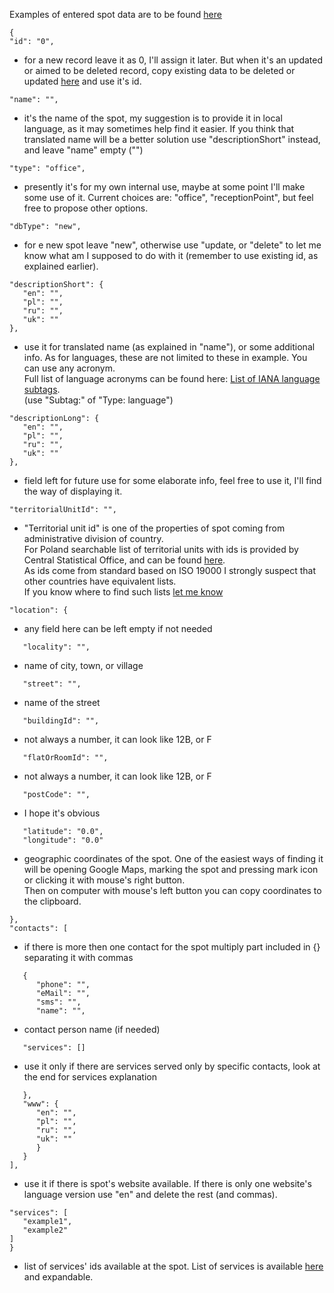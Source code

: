 Examples of entered spot data are to be found [here](https://github.com/AdamGiergun/IfR-data/blob/main/data/spots.json) 
```
{
"id": "0",
```
 - for a new record leave it as 0, I'll assign it later. But when it's an updated or aimed to be deleted record, copy existing data to be deleted or updated [here](https://github.com/AdamGiergun/IfR-data/blob/main/data/spots.json) and use it's id.
```
"name": "",
```
 - it's the name of the spot, my suggestion is to provide it in local language, as it may sometimes help find it easier. If you think that translated name will be a better solution use "descriptionShort" instead, and leave "name" empty ("")
```
"type": "office",
```
 - presently it's for my own internal use, maybe at some point I'll make some use of it. Current choices are: "office", "receptionPoint", but feel free to propose other options.
```
"dbType": "new",
```
 - for e new spot leave "new", otherwise use "update, or "delete" to let me know what am I supposed to do with it (remember to use existing id, as explained earlier).
```
"descriptionShort": {
   "en": "",
   "pl": "",
   "ru": "",
   "uk": ""
},
```
 - use it for translated name (as explained in "name"), or some additional info. As for languages, these are not limited to these in example. You can use any acronym.<br>
   Full list of language acronyms can be found here: [List of IANA language subtags](https://www.iana.org/assignments/language-subtag-registry/language-subtag-registry).<br>
   (use "Subtag:" of "Type: language")
```
"descriptionLong": {
   "en": "",
   "pl": "",
   "ru": "",
   "uk": ""
},
```
 - field left for future use for some elaborate info, feel free to use it, I'll find the way of displaying it. 
```
"territorialUnitId": "",
```
 - "Territorial unit id" is one of the properties of spot coming from administrative division of country.<br>
   For Poland searchable list of territorial units with ids is provided by Central Statistical Office, and can be found [here](https://eteryt.stat.gov.pl/eTeryt/rejestr_teryt/udostepnianie_danych/baza_teryt/uzytkownicy_indywidualni/wyszukiwanie/wyszukiwanie.aspx?contrast=default).<br>
   As ids come from standard based on ISO 19000 I strongly suspect that other countries have equivalent lists.<br>
   If you know where to find such lists [let me know](https://github.com/AdamGiergun/IfR-data/issues/2)
```
"location": {
```
 - any field here can be left empty if not needed
```
   "locality": "",
```
 - name of city, town, or village
```
   "street": "",
```
 - name of the street
```
   "buildingId": "",
```
 - not always a number, it can look like 12B, or F
```
   "flatOrRoomId": "",
```
 - not always a number, it can look like 12B, or F
```
   "postCode": "",
```
 - I hope it's obvious
```
   "latitude": "0.0",
   "longitude": "0.0"
```
 - geographic coordinates of the spot. One of the easiest ways of finding it will be opening Google Maps, marking the spot and pressing mark icon or clicking it with mouse's right button.<br> 
   Then on computer with mouse's left button you can copy coordinates to the clipboard.
```
},
"contacts": [
```
 - if there is more then one contact for the spot multiply part included in {} separating it with commas 
```
   {
      "phone": "",
      "eMail": "",
      "sms": "",
      "name": "",
```
 - contact person name (if needed)
```
   "services": []
```
- use it only if there are services served only by specific contacts, look at the end for services explanation
```
   },
   "www": {
      "en": "",
      "pl": "",
      "ru": "",
      "uk": ""
      }
   }
],
```
- use it if there is spot's website available. If there is only one website's language version use "en" and delete the rest (and commas).
```
"services": [
   "example1",
   "example2"   
]
}
```
 - list of services' ids available at the spot. List of services is available [here](https://github.com/AdamGiergun/IfR-data/blob/main/data/services.json) and expandable.
